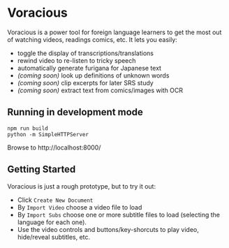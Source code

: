 # Voracious

Voracious is a power tool for foreign language learners to get the most out of watching videos, readings comics, etc. It lets you easily:
- toggle the display of transcriptions/translations
- rewind video to re-listen to tricky speech
- automatically generate furigana for Japanese text
- _(coming soon)_ look up definitions of unknown words
- _(coming soon)_ clip excerpts for later SRS study
- _(coming soon)_ extract text from comics/images with OCR

## Running in development mode

```
npm run build
python -m SimpleHTTPServer
```

Browse to http://localhost:8000/

## Getting Started

Voracious is just a rough prototype, but to try it out:
- Click `Create New Document`
- By `Import Video` choose a video file to load
- By `Import Subs` choose one or more subtitle files to load (selecting the language for each one).
- Use the video controls and buttons/key-shorcuts to play video, hide/reveal subtitles, etc.
